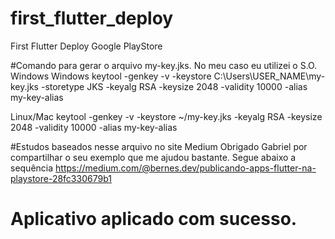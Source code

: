 # first_flutter_deploy
First Flutter Deploy Google PlayStore

#Comando para gerar o arquivo my-key.jks. No meu caso eu utilizei o S.O. Windows
Windows
keytool -genkey -v -keystore C:\Users\USER_NAME\my-key.jks -storetype JKS -keyalg RSA -keysize 2048 -validity 10000 -alias my-key-alias

Linux/Mac
keytool -genkey -v -keystore ~/my-key.jks -keyalg RSA -keysize 2048 -validity 10000 -alias my-key-alias

#Estudos baseados nesse arquivo no site Medium
Obrigado Gabriel por compartilhar o seu exemplo que me ajudou bastante.
Segue abaixo a sequência 
https://medium.com/@bernes.dev/publicando-apps-flutter-na-playstore-28fc330679b1

# Aplicativo aplicado com sucesso.
